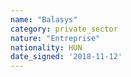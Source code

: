 ```yaml
---
name: "Balasys"
category: private_sector
nature: "Entreprise"
nationality: HUN
date_signed: '2018-11-12'
---
```

    